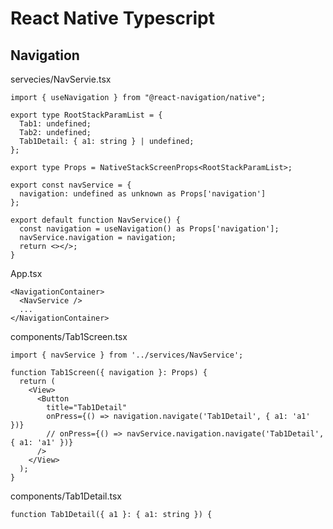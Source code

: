 # React Native Typescript
## Navigation
servecies/NavServie.tsx
```tsx
import { useNavigation } from "@react-navigation/native";

export type RootStackParamList = {
  Tab1: undefined;
  Tab2: undefined;
  Tab1Detail: { a1: string } | undefined;
};

export type Props = NativeStackScreenProps<RootStackParamList>;

export const navService = {
  navigation: undefined as unknown as Props['navigation']
};

export default function NavService() {
  const navigation = useNavigation() as Props['navigation'];
  navService.navigation = navigation;
  return <></>;
}
```

App.tsx
```tsx
<NavigationContainer>
  <NavService />
  ...
</NavigationContainer>
```

components/Tab1Screen.tsx
```tsx
import { navService } from '../services/NavService';

function Tab1Screen({ navigation }: Props) {
  return (
    <View>
      <Button
        title="Tab1Detail"
        onPress={() => navigation.navigate('Tab1Detail', { a1: 'a1' })}
        // onPress={() => navService.navigation.navigate('Tab1Detail', { a1: 'a1' })}
      />
    </View>
  );
}
```

components/Tab1Detail.tsx
```tsx
function Tab1Detail({ a1 }: { a1: string }) {
```
